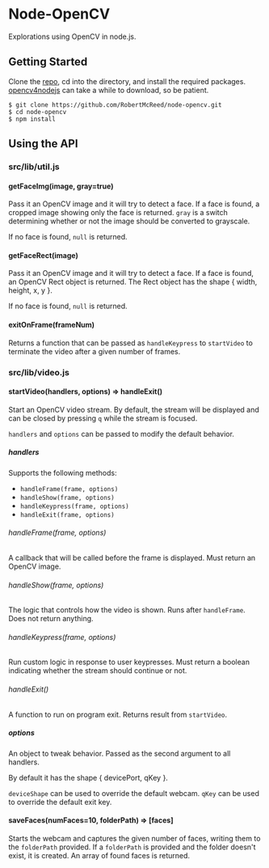 # Node-OpenCV

Explorations using OpenCV in node.js.

## Getting Started

Clone the [repo](https://github.com/RobertMcReed/node-opencv.git), cd into the directory, and install the required packages. [opencv4nodejs](https://www.npmjs.com/package/opencv4nodejs) can take a while to download, so be patient.

```
$ git clone https://github.com/RobertMcReed/node-opencv.git
$ cd node-opencv
$ npm install
```

## Using the API

### src/lib/util.js

#### getFaceImg(image, gray=true)

Pass it an OpenCV image and it will try to detect a face. If a face is found, a cropped image showing only the face is returned. `gray` is a switch determining whether or not the image should be converted to grayscale.

If no face is found, `null` is returned.

#### getFaceRect(image)

Pass it an OpenCV image and it will try to detect a face. If a face is found, an OpenCV Rect object is returned. The Rect object has the shape { width, height, x, y }. 

If no face is found, `null` is returned.

#### exitOnFrame(frameNum)

Returns a function that can be passed as `handleKeypress` to `startVideo` to terminate the video after a given number of frames.

### src/lib/video.js

#### startVideo(handlers, options) => handleExit()

Start an OpenCV video stream. By default, the stream will be displayed and can be closed by pressing `q` while the stream is focused.

`handlers` and `options` can be passed to modify the default behavior.

##### handlers

Supports the following methods:

- `handleFrame(frame, options)`
- `handleShow(frame, options)`
- `handleKeypress(frame, options)`
- `handleExit(frame, options)`

###### handleFrame(frame, options)

A callback that will be called before the frame is displayed. Must return an OpenCV image.

###### handleShow(frame, options)

The logic that controls how the video is shown. Runs after `handleFrame`. Does not return anything.

###### handleKeypress(frame, options)

Run custom logic in response to user keypresses. Must return a boolean indicating whether the stream should continue or not.

###### handleExit()

A function to run on program exit. Returns result from `startVideo`.

##### options

An object to tweak behavior. Passed as the second argument to all handlers.

By default it has the shape { devicePort, qKey }.

`deviceShape` can be used to override the default webcam. `qKey` can be used to override the default exit key.

#### saveFaces(numFaces=10, folderPath) => [faces]

Starts the webcam and captures the given number of faces, writing them to the `folderPath` provided. If a `folderPath` is provided and the folder doesn't exist, it is created. An array of found faces is returned.
